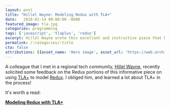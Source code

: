 ```yaml
---
layout: post
title: "Hillel Wayne: Modeling Redux with TLA+"
date:   2018-02-14 00:00:00 -0600
featured_image: tla.jpg
categories: programming
tags: ['javascript', 'tlaplus', 'redux']
excerpt: Hillel Wayne wrote this excellent and instructive piece that helps us grok TLA+ by implementing a Redux clone in that language
permalink: /:categories/:title
cta: false
attributions: [{asset_name: 'Hero image', asset_url: 'https://web.archive.org/web/20180315100715im_/https://www.hillelwayne.com/post/tla-redux/redux-1.png', author: Hillel Wayne }]
---
```


A colleague that I met in a regional tech community, [Hillel Wayne](https://www.hillelwayne.com), recently solicited some feedback on the Redux portions of this informative piece on using [TLA+](https://en.wikipedia.org/wiki/TLA%2B) to model [Redux](https://redux.js.org/).  I obliged him, and learned a lot about TLA+ in the process!

It's worth a read:

**[Modeling Redux with TLA+](https://web.archive.org/web/20180315100715/https://www.hillelwayne.com/post/tla-redux/)**
